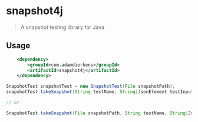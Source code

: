 # snapshot4j
> A snapshot testing library for Java


## Usage

``` xml
    <dependency>
        <groupId>com.adamdierkens</groupId>
        <artifactId>snapshot4j</artifactId>
    </dependency>
```


```java
SnapshotTest snapshotTest = new SnapshotTest(File snapshotPath);
snapshotTest.takeSnapshot(String testName, String|JsonElement testInput); // throws SnapshotTestException

// or

SnapshotTest.takeSnapshot(File snapshotPath, String testName, String|JsonElement testInput); // throws SnapshotTestException

```

